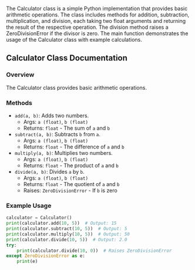 The Calculator class is a simple Python implementation that provides basic arithmetic operations. The class includes methods for addition, subtraction, multiplication, and division, each taking two float arguments and returning the result of the respective operation. The division method raises a ZeroDivisionError if the divisor is zero. The main function demonstrates the usage of the Calculator class with example calculations.

## Calculator Class Documentation
### Overview
The Calculator class provides basic arithmetic operations.

### Methods
*   `add(a, b)`: Adds two numbers.
    *   Args: `a (float)`, `b (float)`
    *   Returns: `float` - The sum of `a` and `b`
*   `subtract(a, b)`: Subtracts `b` from `a`.
    *   Args: `a (float)`, `b (float)`
    *   Returns: `float` - The difference of `a` and `b`
*   `multiply(a, b)`: Multiplies two numbers.
    *   Args: `a (float)`, `b (float)`
    *   Returns: `float` - The product of `a` and `b`
*   `divide(a, b)`: Divides `a` by `b`.
    *   Args: `a (float)`, `b (float)`
    *   Returns: `float` - The quotient of `a` and `b`
    *   Raises: `ZeroDivisionError` - If `b` is zero

### Example Usage
```python
calculator = Calculator()
print(calculator.add(10, 5))  # Output: 15
print(calculator.subtract(10, 5))  # Output: 5
print(calculator.multiply(10, 5))  # Output: 50
print(calculator.divide(10, 5))  # Output: 2.0
try:
    print(calculator.divide(10, 0))  # Raises ZeroDivisionError
except ZeroDivisionError as e:
    print(e)
``` 